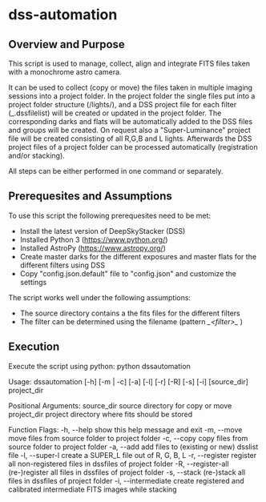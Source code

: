 # dss-automation

## Overview and Purpose
This script is used to manage, collect, align and integrate FITS files taken with a monochrome astro camera.

It can be used to collect (copy or move) the files taken in multiple imaging sessions into a project folder.
In the project folder the single files put into a project folder structure (<folder>/lights/<filter>), and a DSS project file  for each filter (<folder>_<filer>.dssfilelist) will be created or updated in the project folder.
The corresponding darks and flats will be automatically added to the DSS files and groups will be created.
On request also a "Super-Luminance" project file will be created consisting of all R,G,B and L lights.
Afterwards the DSS project files of a project folder can be processed automatically (registration and/or stacking).

All steps can be either performed in one command or separately.

## Prerequesites and Assumptions

To use this script the following prerequesites need to be met:
 - Install the latest version of DeepSkyStacker (DSS)
 - Installed Python 3 (https://www.python.org/)
 - Installed AstroPy (https://www.astropy.org/)
 - Create master darks for the different exposures and master flats for the different filters using DSS
 - Copy "config.json.default" file to "config.json" and customize the settings
 
The script works well under the following assumptions:

 - The source directory contains a the fits files for the different filters
 - The filter can be determined using the filename (pattern *\_\<filter>\_* )
 
## Execution

Execute the script using python:
  python dssautomation

Usage:
  dssautomation [-h] [-m | -c] [-a] [-l] [-r] [-R] [-s] [-i] [source_dir] project_dir

Positional Arguments:
  source_dir          source directory for copy or move
  project_dir         project directory where fits should be stored

Function Flags:
  -h, --help          show this help message and exit
  -m, --move          move files from source folder to project folder
  -c, --copy          copy files from source folder to project folder
  -a, --add           add files to (existing or new) dsslist file
  -l, --super-l       create a SUPER_L file out of R, G, B, L
  -r, --register      register all non-registered files in dssfiles of project folder
  -R, --register-all  (re-)register all files in dssfiles of project folder
  -s, --stack         (re-)stack all files in dssfiles of project folder
  -i, --intermediate  create registered and calibrated intermediate FITS images while stacking

